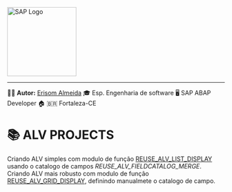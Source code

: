
<img src="https://www.sap.com/content/dam/application/shared/logos/sap-logo-svg.svg" alt="SAP Logo" width="160" />

---
🧑‍💼 **Autor:** [Erisom Almeida](https://linkedin.com/in/erisom-almeida-3911a6ab)
🎓 Esp. Engenharia de software
🖥️ SAP ABAP Developer
🏠 🇧🇷 Fortaleza-CE  

# 📚 ALV PROJECTS

Criando ALV simples com modulo de função [REUSE_ALV_LIST_DISPLAY](/ALV_PROJECTS/ALV/ZPROG_ALV_DISPLAY_ERI.ABAP) usando o catalogo de campos _REUSE_ALV_FIELDCATALOG_MERGE_.
Criando ALV mais robusto com modulo de função [REUSE_ALV_GRID_DISPLAY](/ALV_PROJECTS/ALV/ZPROG_ALV_GRID_DISPLAY_ERI.ABAP), definindo manualmete o catalogo de campo.



